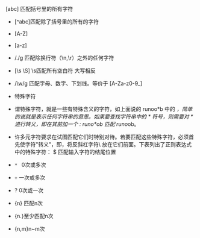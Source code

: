 [abc] 匹配括号里的所有字符
+  [^abc]匹配除了括号里的所有的字符
+ [A-Z]
+ [a-z]
+ /./g 匹配除换行符（\n,\r）之外的任何字符
+ [\s \S]  \s匹配所有空白符 大写相反
+ /\w/g 匹配字母、数字、下划线。等价于 [A-Za-z0-9_]
+ 特殊字符
 + 谓特殊字符，就是一些有特殊含义的字符，如上面说的 runoo*b 中的 *，简单的说就是表示任何字符串的意思。如果要查找字符串中的 * 符号，则需要对 * 进行转义，即在其前加一个 \: runo\*ob 匹配 runo*ob。

+ 许多元字符要求在试图匹配它们时特别对待。若要匹配这些特殊字符，必须首先使字符"转义"，即，将反斜杠字符\ 放在它们前面。下表列出了正则表达式中的特殊字符：
$ 匹配输入字符的结尾位置
+ `* ` 0次或多次
+ `+`  一次或多次
+ ?    0次或一次
+ {n}  匹配n次
+ {n.}至少匹配n次
+ {n,m}n~m次
